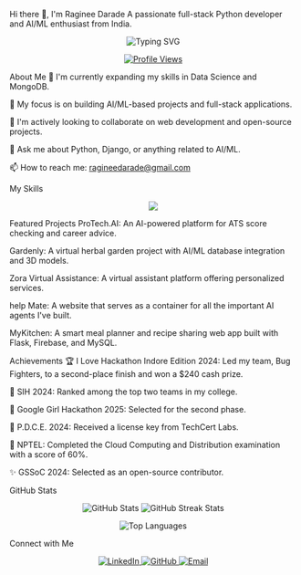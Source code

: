Hi there 👋, I'm Raginee Darade
A passionate full-stack Python developer and AI/ML enthusiast from India.

<p align="center">
<img src="https://readme-typing-svg.herokuapp.com?font=Fira+Code&weight=500&size=22&pause=1000&color=FF5733&center=true&width=435&lines=Welcome+to+my+GitHub+Profile!;I+love+coding+and+creating+projects!" alt="Typing SVG"  />
</p>

<p align="center">
<a href="https://github.com/ragineedarade">
<img src="https://komarev.com/ghpvc/?username=ragineedarade&color=brightgreen" alt="Profile Views" />
</a>
</p>

About Me
🌱 I'm currently expanding my skills in Data Science and MongoDB.

🔭 My focus is on building AI/ML-based projects and full-stack applications.

👯 I'm actively looking to collaborate on web development and open-source projects.

💬 Ask me about Python, Django, or anything related to AI/ML.

📫 How to reach me: ragineedarade@gmail.com

My Skills
<p align="center">
<img src="https://skillicons.dev/icons?i=python,django,flask,html,css,javascript,bootstrap,mysql,aws,gcp,azure,git,github,vscode" />
</p>

Featured Projects
ProTech.AI: An AI-powered platform for ATS score checking and career advice.

Gardenly: A virtual herbal garden project with AI/ML database integration and 3D models.

Zora Virtual Assistance: A virtual assistant platform offering personalized services.

help Mate: A website that serves as a container for all the important AI agents I've built.

MyKitchen: A smart meal planner and recipe sharing web app built with Flask, Firebase, and MySQL.

Achievements
🏆 I Love Hackathon Indore Edition 2024: Led my team, Bug Fighters, to a second-place finish and won a $240 cash prize.

🚀 SIH 2024: Ranked among the top two teams in my college.

🌱 Google Girl Hackathon 2025: Selected for the second phase.

📜 P.D.C.E. 2024: Received a license key from TechCert Labs.

🏅 NPTEL: Completed the Cloud Computing and Distribution examination with a score of 60%.

✨ GSSoC 2024: Selected as an open-source contributor.

GitHub Stats
<p align="center">
<img src="https://github-readme-stats.vercel.app/api?username=ragineedarade&show_icons=true&theme=radical&hide_border=true&count_private=true" alt="GitHub Stats" />
<img src="https://github-readme-streak-stats.herokuapp.com/?user=ragineedarade&theme=radical&hide_border=true" alt="GitHub Streak Stats" />
</p>
<p align="center">
<img src="https://github-readme-stats.vercel.app/api/top-langs/?username=ragineedarade&layout=compact&theme=radical&hide_border=true" alt="Top Languages" />
</p>

Connect with Me
<p align="center">
<a href="https://www.linkedin.com/in/ragineedarade/">
<img src="https://img.shields.io/badge/-LinkedIn-blue?style=for-the-badge&logo=linkedin&logoColor=white" alt="LinkedIn" />
</a>
<a href="https://github.com/ragineedarade">
<img src="https://img.shields.io/badge/-GitHub-181717?style=for-the-badge&logo=github&logoColor=white" alt="GitHub" />
</a>
<a href="mailto:ragineedarade@gmail.com">
<img src="https://img.shields.io/badge/-Email-D14836?style=for-the-badge&logo=gmail&logoColor=white" alt="Email" />
</a>
</p>
